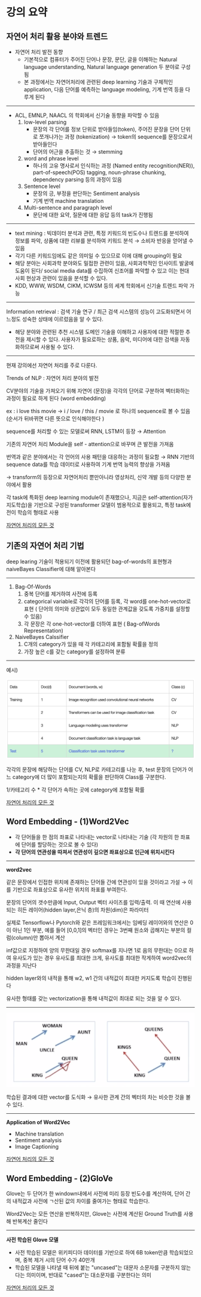 # 강의 요약

## ****자연어 처리 활용 분야와 트렌드****

- 자연어 처리 발전 동향
    - 기본적으로 컴퓨터가 주어진 단어나 문장, 문단, 글을 이해하는 Natural language understanding, Natural language generation 두 분야로 구성됨
    - 본 과정에서는 자연어처리에 관련된 deep learning 기술과 구체적인 application, 다음 단어를 예측하는 language modeling, 기계 번역 등을 다루게 된다

---

- ACL, EMNLP, NAACL 의 학회에서 신기술 동향을 파악할 수 있음
    1. low-level parsing
        - 문장의 각 단어를 정보 단위로 받아들임(token), 주어진 문장을 단어 단위로 쪼개나가는 과정 (tokenization) → token의 sequence를 문장으로서 받아들인다
        - 단어의 어근을 추출하는 것 → stemming
    2. word and phrase level
        - 하나의 고유 명사로서 인식하는 과정 (Named entity recognition(NER)), part-of-speech(POS) tagging, noun-phrase chunking, dependency parsing 등의 과정이 있음
    3. Sentence level
        - 문장의 긍, 부정을 판단하는 Sentiment analysis
        - 기계 번역 machine translation
    4. Multi-sentence and paragraph level
        - 문단에 대한 요약, 질문에 대한 응답 등의 task가 진행됨

---

- text mining : 빅데이터 분석과 관련, 특정 키워드의 빈도수나 트렌드를 분석하여 정보를 파악, 상품에 대한 리뷰를 분석하여 키워드 분석 → 소비자 반응을 얻어낼 수 있음
- 각기 다른 키워드임에도 같은 의미일 수 있으므로 이에 대해 grouping이 필요
- 해당 분야는 사회과학 분야와도 밀접한 관련이 있음, 사회과학적인 인사이트 발굴에 도움이 된다/ social media data를 수집하여 신조어를 파악할 수 있고 이는 현대 사회 현상과 관련이 있음을 분석할 수 있다.
- KDD, WWW, WSDM, CIKM, ICWSM 등의 세계 학회에서 신기술 트렌드 파악 가능

---

Information retrieval : 검색 기술 연구 / 최근 검색 시스템의 성능이 고도화되면서 어느정도 성숙한 상태에 이르렀음을 알 수 있다.

- 해당 분야와 관련된 추천 시스템 도메인 기술을 이해하고 사용자에 대한 적절한 추천을 제시할 수 있다. 사용자가 필요로하는 상품, 음악, 미디어에 대한 검색을 자동화하므로써 사용될 수 있다.

---

현재 강의에선 자연어 처리를 주로 다룬다.

Trends of NLP : 자연어 처리 분야의 발전

CV분야의 기술을 가져오기 위해 자연어 (문장)을 각각의 단어로 구분하여 벡터화하는 과정이 필요로 하게 된다 (word embedding) 

ex : i love this movie → i / love / this / movie 로 하나의 sequence로 볼 수 있음 (순서가 뒤바뀌면 다른 뜻으로 인식해야한다 ) 

sequence를 처리할 수 있는 모델로써 RNN, LSTM이 등장 → Attention

기존의 자연어 처리 Module을 self - attention으로 바꾸며 큰 발전을 가져옴

번역과 같은 분야에서는 각 언어의 사용 패턴을 대응하는 과정이 필요함 → RNN 기반의 sequence data를 학습 데이터로 사용하여 기계 번역 능력의 향상을 가져옴

→ transform의 등장으로 자연어처리 뿐만아니라 영상처리, 신약 개발 등의 다양한 분야에서 활용

각 task에 특화된 deep learning module이 존재했으나, 지금은 self-attention(자가지도학습)을 기반으로 구성된 transformer 모델이 범용적으로 활용되고, 특정 task에 전이 학습의 형태로 사용

[자연어 처리의 모든 것](https://m.boostcourse.org/ai330/lecture/1455360)

## 기존의 자연어 처리 기법

deep learing 기술이 적용되기 이전에 활용되던 bag-of-words의 표현형과 naiveBayes Classifier에 대해 알아본다

---

1. Bag-Of-Words
    1. 중복 단어를 제거하여 사전에 등록
    2. categorical variable로 각각의 단어를 등록, 각 word를 one-hot-vector로 표현 ( 단어의 의미와 상관없이 모두 동일한 관계값을 갖도록 가중치를 설정할 수 있음)
    3. 각 문장은 각 one-hot-vector를 더하여 표현 ( Bag-ofWords Representation)
2. NaiveBayes Calssifier
    1. C개의 category가 있을 때 각 카테고리에 포함될 확률을 정의
    2. 가장 높은 c를 갖는 category를 설정하여 분류

---

예시)

![Untitled](자료/Untitled.png)

각각의 문장에 해당하는 단어를 CV, NLP로 카테고리를 나눈 후, test 문장의 단어가 어느 category에 더 많이 포함되는지의 확률을 판단하여 Class를 구분한다.

1/카테고리 수 * 각 단어가 속하는 곳에 category에 포함될 확률

[자연어 처리의 모든 것](https://m.boostcourse.org/ai330/lecture/1455361)

## ****Word Embedding - (1)Word2Vec****

- 각 단어들을 한 점의 좌표로 나타내는 vector로 나타내는 기술 (각 차원의 한 좌표에 단어를 할당하는 것으로 볼 수 있다)
- **각 단어의 연관성을 따져서 연관성이 깊으면 좌표상으로 인근에 위치시킨다**

---

**word2vec**

같은 문장에서 인접한 위치에 존재하는 단어들 간에 연관성이 있을 것이라고 가설 → 이를 기반으로 좌표상으로 유사한 위치의 좌표를 부여한다.

문장의 단어의 갯수만큼에 Input, Output 벡터 사이즈를 입력/출력. 이 때 연산에 사용되는 히든 레이어(hidden layer,은닉 층)의 차원(dim)은 파라미터

실제로 Tensorflow나 Pytorch와 같은 프레임워크에서는 임베딩 레이어와의 연산은 0이 아닌 1인 부분, 예를 들어 [0,0,1]의 벡터인 경우는 3번째 원소와 곱해지는 부분의 컬럼(column)만 뽑아서 계산

inf값으로 지정하여 양의 무한대일 경우 softmax를 지나면 1로 음의 무한대는 0으로 하여 유사도가 있는 경우 유사도를 최대한 크게, 유사도를 최대한 작게하여 word2vec의 과정을 지난다

hidden layer와의 내적을 통해 w2, w1 간의 내적값이 최대한 커지도록 학습이 진행된다

유사한 형태를 갖는 vectorization을 통해 내적값이 최대로 되는 것을 알 수 있다.

---

![Untitled](자료/Untitled%201.png)

학습된 결과에 대한 vector를 도식화 → 유사한 관계 간의 벡터의 차는 비슷한 것을 볼 수 있다.

---

**Application of Word2Vec**

- Machine translation
- Sentiment analysis
- Image Captioning

[자연어 처리의 모든 것](https://m.boostcourse.org/ai330/lecture/1455362)

## ****Word Embedding - (2)GloVe****

Glove는 두 단어가 한 windown내에서 사전에 미리 등장 빈도수를 계산하여, 단어 간의 내적값과 사전에 ㄱ산된 값의 차이를 줄여가는 형태로 학습한다.

Word2Vec는 모든 연산을 반복하지만, Glove는 사전에 계산된 Ground Truth를 사용해 반복계산 줄인다

---

**사전 학습된 Glove 모델**

- 사전 학습된 모델은 위키피디아 데이터를 기반으로 하여 6B token만큼 학습되었으며, 중복 제거 시의 단어 수가 40만개
- 학습된 모델을 나타낼 때 뒤에 붙는 "uncased"는 대문자 소문자를 구분하지 않는다는 의미이며, 반대로 "cased"는 대소문자를 구분한다는 의미

[자연어 처리의 모든 것](https://m.boostcourse.org/ai330/lecture/1455363)